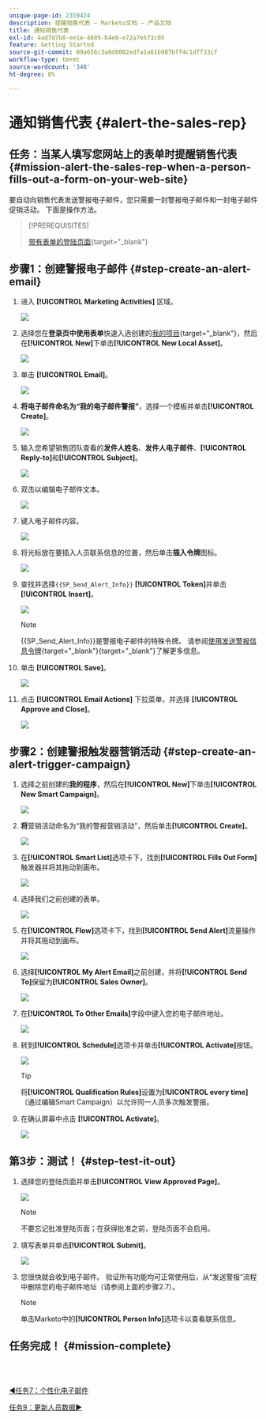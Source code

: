 ```yaml
---
unique-page-id: 2359424
description: 提醒销售代表 — Marketo文档 — 产品文档
title: 通知销售代表
exl-id: 4ad7d7b8-ee1e-4605-b4e0-e72a7e573c05
feature: Getting Started
source-git-commit: 09a656c3a0d0002edfa1a61b987bff4c1dff33cf
workflow-type: tm+mt
source-wordcount: '348'
ht-degree: 8%

---
```


# 通知销售代表 {#alert-the-sales-rep}

## 任务：当某人填写您网站上的表单时提醒销售代表 {#mission-alert-the-sales-rep-when-a-person-fills-out-a-form-on-your-web-site}

要自动向销售代表发送警报电子邮件，您只需要一封警报电子邮件和一封电子邮件促销活动。 下面是操作方法。

>[!PREREQUISITES]
>
>[带有表单的登陆页面](/help/marketo/getting-started/quick-wins/landing-page-with-a-form.md){target="_blank"}

## 步骤1：创建警报电子邮件 {#step-create-an-alert-email}

1. 进入 **[!UICONTROL Marketing Activities]** 区域。

   ![](assets/alert-the-sales-rep-1.png)

1. 选择您在&#x200B;**登录页中使用表单**&#x200B;快速入选创建的[我的项目](/help/marketo/getting-started/quick-wins/landing-page-with-a-form.md){target="_blank"}，然后在&#x200B;**[!UICONTROL New]**&#x200B;下单击&#x200B;**[!UICONTROL New Local Asset]**。

   ![](assets/alert-the-sales-rep-2.png)

1. 单击 **[!UICONTROL Email]**。

   ![](assets/alert-the-sales-rep-3.png)

1. **将电子邮件命名为“我的电子邮件警报”**，选择一个模板并单击&#x200B;**[!UICONTROL Create]**。

   ![](assets/alert-the-sales-rep-4.png)

1. 输入您希望销售团队查看的&#x200B;**发件人姓名**、**发件人电子邮件**、**[!UICONTROL Reply-to]**&#x200B;和&#x200B;**[!UICONTROL Subject]**。

   ![](assets/alert-the-sales-rep-5.png)

1. 双击以编辑电子邮件文本。

   ![](assets/alert-the-sales-rep-6.png)

1. 键入电子邮件内容。

   ![](assets/alert-the-sales-rep-7.png)

1. 将光标放在要插入人员联系信息的位置，然后单击&#x200B;**插入令牌**&#x200B;图标。

   ![](assets/alert-the-sales-rep-8.png)

1. 查找并选择`{{SP_Send_Alert_Info}}` **[!UICONTROL Token]**&#x200B;并单击&#x200B;**[!UICONTROL Insert]**。

   ![](assets/alert-the-sales-rep-9.png)

   >[!NOTE]
   >
   >{{SP_Send_Alert_Info}}是警报电子邮件的特殊令牌。 请参阅[使用发送警报信息令牌](/help/marketo/product-docs/email-marketing/general/using-tokens/use-the-send-alert-info-token.md){target="_blank"}{target="_blank"}了解更多信息。

1. 单击 **[!UICONTROL Save]**。

   ![](assets/alert-the-sales-rep-10.png)

1. 点击 **[!UICONTROL Email Actions]** 下拉菜单，并选择 **[!UICONTROL Approve and Close]**。

   ![](assets/alert-the-sales-rep-11.png)

## 步骤2：创建警报触发器营销活动 {#step-create-an-alert-trigger-campaign}

1. 选择之前创建的&#x200B;**我的程序**，然后在&#x200B;**[!UICONTROL New]**&#x200B;下单击&#x200B;**[!UICONTROL New Smart Campaign]**。

   ![](assets/alert-the-sales-rep-12.png)

1. **将**&#x200B;营销活动命名为“我的警报营销活动”，然后单击&#x200B;**[!UICONTROL Create]**。

   ![](assets/alert-the-sales-rep-13.png)

1. 在&#x200B;**[!UICONTROL Smart List]**&#x200B;选项卡下，找到&#x200B;**[!UICONTROL Fills Out Form]**&#x200B;触发器并将其拖动到画布。

   ![](assets/alert-the-sales-rep-14.png)

1. 选择我们之前创建的表单。

   ![](assets/alert-the-sales-rep-15.png)

1. 在&#x200B;**[!UICONTROL Flow]**&#x200B;选项卡下，找到&#x200B;**[!UICONTROL Send Alert]**&#x200B;流量操作并将其拖动到画布。

   ![](assets/alert-the-sales-rep-16.png)

1. 选择&#x200B;**[!UICONTROL My Alert Email]**&#x200B;之前创建，并将&#x200B;**[!UICONTROL Send To]**&#x200B;保留为&#x200B;**[!UICONTROL Sales Owner]**。

   ![](assets/alert-the-sales-rep-17.png)

1. 在&#x200B;**[!UICONTROL To Other Emails]**&#x200B;字段中键入您的电子邮件地址。

   ![](assets/alert-the-sales-rep-18.png)

1. 转到&#x200B;**[!UICONTROL Schedule]**&#x200B;选项卡并单击&#x200B;**[!UICONTROL Activate]**&#x200B;按钮。

   ![](assets/alert-the-sales-rep-19.png)

   >[!TIP]
   >
   >将&#x200B;**[!UICONTROL Qualification Rules]**&#x200B;设置为&#x200B;**[!UICONTROL every time]**（通过编辑Smart Campaign）以允许同一人员多次触发警报。

1. 在确认屏幕中点击 **[!UICONTROL Activate]**。

   ![](assets/alert-the-sales-rep-20.png)

## 第3步：测试！ {#step-test-it-out}

1. 选择您的登陆页面并单击&#x200B;**[!UICONTROL View Approved Page]**。

   ![](assets/alert-the-sales-21.png)

   >[!NOTE]
   >
   >不要忘记批准登陆页面；在获得批准之前，登陆页面不会启用。

1. 填写表单并单击&#x200B;**[!UICONTROL Submit]**。

   ![](assets/alert-the-sales-22.png)

1. 您很快就会收到电子邮件。 验证所有功能均可正常使用后，从“发送警报”流程中删除您的电子邮件地址（请参阅上面的步骤2.7）。

   >[!NOTE]
   >
   >单击Marketo中的&#x200B;**[!UICONTROL Person Info]**&#x200B;选项卡以查看联系信息。

## 任务完成！ {#mission-complete}

<br> 

[◄任务7：个性化电子邮件](/help/marketo/getting-started/quick-wins/personalize-an-email.md)

[任务9：更新人员数据►](/help/marketo/getting-started/quick-wins/update-person-data.md)
